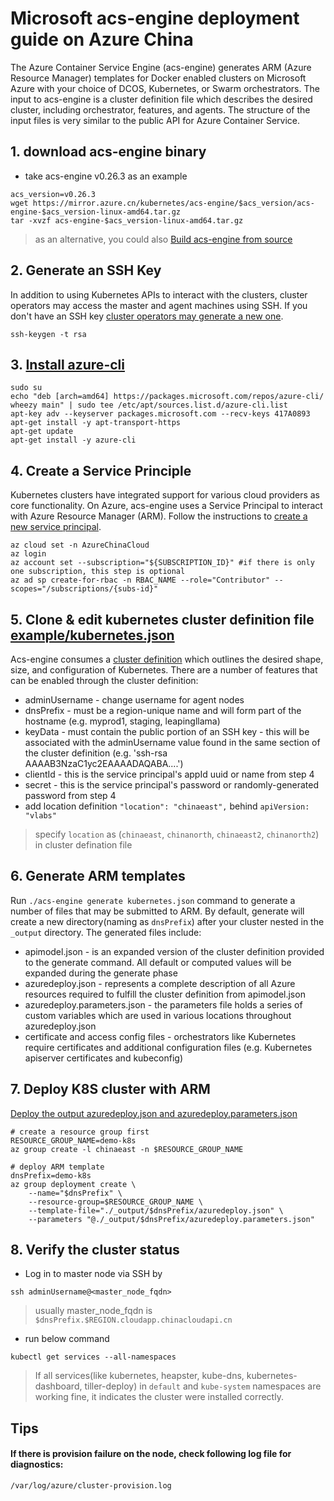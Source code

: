 # Microsoft acs-engine deployment guide on Azure China

The Azure Container Service Engine (acs-engine) generates ARM (Azure Resource Manager) templates for Docker enabled clusters on Microsoft Azure with your choice of DCOS, Kubernetes, or Swarm orchestrators. The input to acs-engine is a cluster definition file which describes the desired cluster, including orchestrator, features, and agents. The structure of the input files is very similar to the public API for Azure Container Service.


## 1. download acs-engine binary
* take acs-engine v0.26.3 as an example 
```
acs_version=v0.26.3
wget https://mirror.azure.cn/kubernetes/acs-engine/$acs_version/acs-engine-$acs_version-linux-amd64.tar.gz
tar -xvzf acs-engine-$acs_version-linux-amd64.tar.gz
```
> as an alternative, you could also [Build acs-engine from source](https://github.com/Azure/acs-engine/blob/master/docs/acsengine.zh-CN.md)


## 2. Generate an SSH Key 
In addition to using Kubernetes APIs to interact with the clusters, cluster operators may access the master and agent machines using SSH. If you don't have an SSH key [cluster operators may generate a new one](https://github.com/Azure/acs-engine/blob/master/docs/ssh.md#ssh-key-generation).
```
ssh-keygen -t rsa
```

## 3. [Install azure-cli](https://docs.microsoft.com/en-us/cli/azure/install-azure-cli?view=azure-cli-latest)
```
sudo su
echo "deb [arch=amd64] https://packages.microsoft.com/repos/azure-cli/ wheezy main" | sudo tee /etc/apt/sources.list.d/azure-cli.list
apt-key adv --keyserver packages.microsoft.com --recv-keys 417A0893
apt-get install -y apt-transport-https
apt-get update
apt-get install -y azure-cli
```

## 4. Create a Service Principle
Kubernetes clusters have integrated support for various cloud providers as core functionality. On Azure, acs-engine uses a Service Principal to interact with Azure Resource Manager (ARM). Follow the instructions to [create a new service principal](https://github.com/Azure/acs-engine/blob/master/docs/serviceprincipal.md).
```
az cloud set -n AzureChinaCloud
az login
az account set --subscription="${SUBSCRIPTION_ID}" #if there is only one subscription, this step is optional
az ad sp create-for-rbac -n RBAC_NAME --role="Contributor" --scopes="/subscriptions/{subs-id}"
```

## 5. Clone & edit kubernetes cluster definition file [example/kubernetes.json](https://raw.githubusercontent.com/Azure/acs-engine/master/examples/kubernetes.json)
Acs-engine consumes a [cluster definition](https://github.com/Azure/acs-engine/blob/master/docs/clusterdefinition.md) which outlines the desired shape, size, and configuration of Kubernetes. There are a number of features that can be enabled through the cluster definition:
* adminUsername - change username for agent nodes
* dnsPrefix - must be a region-unique name and will form part of the hostname (e.g. myprod1, staging, leapingllama) 
* keyData - must contain the public portion of an SSH key - this will be associated with the adminUsername value found in the same section of the cluster definition (e.g. 'ssh-rsa AAAAB3NzaC1yc2EAAAADAQABA....')
* clientId - this is the service principal's appId uuid or name from step 4
* secret - this is the service principal's password or randomly-generated password from step 4
* add location definition `"location": "chinaeast",` behind `apiVersion: "vlabs"`
> specify `location` as (`chinaeast`, `chinanorth`, `chinaeast2`, `chinanorth2`) in cluster defination file

## 6. Generate ARM templates
Run `./acs-engine generate kubernetes.json` command to generate a number of files that may be submitted to ARM. By default, generate will create a new directory(naming as `dnsPrefix`) after your cluster nested in the `_output` directory. The generated files include:
* apimodel.json - is an expanded version of the cluster definition provided to the generate command. All default or computed values will be expanded during the generate phase
* azuredeploy.json - represents a complete description of all Azure resources required to fulfill the cluster definition from apimodel.json
* azuredeploy.parameters.json - the parameters file holds a series of custom variables which are used in various locations throughout azuredeploy.json
* certificate and access config files - orchestrators like Kubernetes require certificates and additional configuration files (e.g. Kubernetes apiserver certificates and kubeconfig)

## 7. Deploy K8S cluster with ARM
[Deploy the output azuredeploy.json and azuredeploy.parameters.json](https://github.com/Azure/acs-engine/blob/master/docs/acsengine.md#deployment-usage)
```
# create a resource group first
RESOURCE_GROUP_NAME=demo-k8s
az group create -l chinaeast -n $RESOURCE_GROUP_NAME

# deploy ARM template
dnsPrefix=demo-k8s
az group deployment create \
    --name="$dnsPrefix" \
    --resource-group=$RESOURCE_GROUP_NAME \
    --template-file="./_output/$dnsPrefix/azuredeploy.json" \
    --parameters "@./_output/$dnsPrefix/azuredeploy.parameters.json"
```

## 8. Verify the cluster status
 - Log in to master node via SSH by 
```
ssh adminUsername@<master_node_fqdn>
```
> usually master_node_fqdn is `$dnsPrefix.$REGION.cloudapp.chinacloudapi.cn`

 - run below command
```
kubectl get services --all-namespaces
```
> If all services(like kubernetes, heapster, kube-dns, kubernetes-dashboard, tiller-deploy) in `default` and `kube-system` namespaces are working fine, it indicates the cluster were installed correctly.

## Tips
#### If there is provision failure on the node, check following log file for diagnostics:
```
/var/log/azure/cluster-provision.log
```
